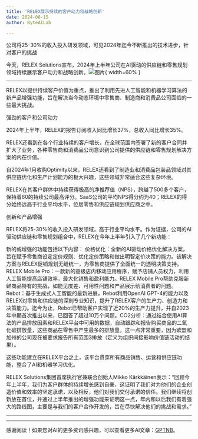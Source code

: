 ```yaml
---
title: 'RELEX展示持续的客户动力和战略创新'
date: 2024-08-15
author: ByteAILab

---
```


公司将25-30%的收入投入研发领域，可见2024年迄今不断推出的技术进步，针对客户的挑战

今天，RELEX Solutions宣布，2024年上半年公司在AI驱动的供应链和零售规划领域持续展示客户动力和战略创新。![图片](https://ai-techpark.com/wp-content/uploads/2024/08/RELEX-Demonstrates-960x540.jpg){ width=60% }

---
RELEX以提供持续客户价值为重点，推出了利用先进人工智能和机器学习算法的新产品增强功能，旨在解决当今动态环境中零售商、制造商和消费品公司面临的一些最大挑战。

强劲的客户和公司动力

2024年上半年，RELEX的报告订阅收入同比增长37%，总收入同比增长35%。

RELEX还看到在各个行业持续的客户增长，在全球范围内签署了新的客户合同并扩大了业务，各种零售商和消费品公司意识到公司提供的供应链和零售规划解决方案的内在价值。

自2024年1月收购Optimity以来，RELEX还看到了制造业和消费品包装品领域对其供应链优化和生产计划能力的极大兴趣，这些领域非常适合这些复杂环境。

RELEX在其客户群体中持续获得极高的净推荐值（NPS），跨越了500多个客户，保持着60的持续公司最高评分。SaaS公司的平均NPS得分约为40；RELEX的得分始终远高于行业平均水平，位居零售和供应链规划供应商之中。

创新和产品增强

RELEX将25-30%的收入投入研发领域，高于行业平均水平。作为证据，公司的AI驱动供应链和零售规划组合中，RELEX在今年上半年引入了几个新功能：

新的或增强的功能包括以下内容：
价格优化：全新的AI驱动价格优化解决方案，旨在赋予零售商设定定价规则、优化定价策略和做出明智定价决策的能力。该解决方案与RELEX促销规划无缝统一，为零售商提供了全面统一的透明决策支持。RELEX Mobile Pro：一款新的高级店内移动应用程序，赋予店铺人员权力，利用人工智能提高店铺效率，最大化销售和盈利能力。RELEX Mobile Pro帮助克服新鲜商品特有的挑战，如能见度差、可用性问题和产品展示给消费者的问题。Rebot：基于生成式人工智能的最新进展，Rebot利用OpenAI GPT-4的能力以及RELEX对零售和供应链的深刻专业知识，提升了RELEX客户的生产力、创造力和决策能力。迄今为止，Rebot已帮助客户实现了近20%的生产力提升，并自2023年中期首次推出以来，已回答了超过10万个问题。CO2分析：通过结合使用AI算法的产品排放因素和RELEX平台中可用的数据，自动跟踪和报告购买商品的二氧化碳排放量，这些商品在零售中产生最多的排放量。这一点非常重要，因为欧盟和加州的公司现在被要求报告所有范围3排放（定义为组织间接影响价值链活动的结果）。

这些功能建立在RELEX平台之上，该平台贯穿所有商品销售、运营和供应链功能，整合了AI和机器学习优化。

RELEX Solutions集团首席执行官兼联合创始人Mikko Kärkkäinen表示：“回顾今年上半年，我们为客户群体的持续增长感到自豪，这证明了我们对为他们的企业创造价值和效率的坚定承诺，以及相反，他们对我们交付承诺的信任。我们继续将创新放在首位，并通过上半年推出的增强功能来证明这一点，年内和以后我们有着强大的路线图，主要是与我们的客户合作开发的，旨在尽快解决他们的挑战和需求。”

---
---
感谢阅读！如果您对AI的更多资讯感兴趣，可以查看更多AI文章：[GPTNB](https://gptnb.com)。